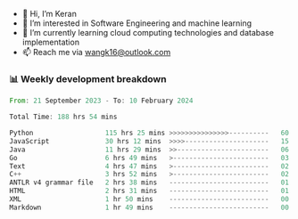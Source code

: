 - 👋 Hi, I’m Keran
- 👀 I’m interested in Software Engineering and machine learning
- 🌱 I’m currently learning cloud computing technologies and database implementation
- 📫 Reach me via wangk16@outlook.com


###  📊 Weekly development breakdown
<!--START_SECTION:waka-->

```rust
From: 21 September 2023 - To: 10 February 2024

Total Time: 188 hrs 54 mins

Python                  115 hrs 25 mins >>>>>>>>>>>>>>>----------   60.81 %
JavaScript              30 hrs 12 mins  >>>>---------------------   15.91 %
Java                    11 hrs 29 mins  >>-----------------------   06.05 %
Go                      6 hrs 49 mins   >------------------------   03.59 %
Text                    4 hrs 47 mins   >------------------------   02.52 %
C++                     3 hrs 52 mins   >------------------------   02.04 %
ANTLR v4 grammar file   2 hrs 38 mins   -------------------------   01.39 %
HTML                    2 hrs 31 mins   -------------------------   01.33 %
XML                     1 hr 50 mins    -------------------------   00.97 %
Markdown                1 hr 49 mins    -------------------------   00.96 %
```

<!--END_SECTION:waka-->

<!---
keran-w/keran-w is a ✨ special ✨ repository because its `README.md` (this file) appears on your GitHub profile.
You can click the Preview link to take a look at your changes.
--->
